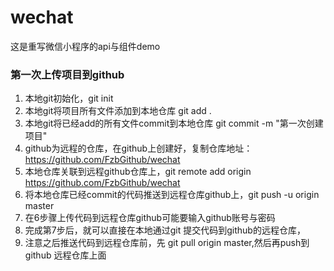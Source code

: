 # wechat
这是重写微信小程序的api与组件demo
### 第一次上传项目到github
1. 本地git初始化，git init
2. 本地git将项目所有文件添加到本地仓库 git add .
3. 本地git将已经add的所有文件commit到本地仓库 git commit -m "第一次创建项目"
4. github为远程的仓库，在github上创建好，复制仓库地址：https://github.com/FzbGithub/wechat
5. 本地仓库关联到远程github仓库上，git remote add origin https://github.com/FzbGithub/wechat
6. 将本地仓库已经commit的代码推送到远程仓库github上，git push -u origin master
7. 在6步骤上传代码到远程仓库github可能要输入github账号与密码
8. 完成第7步后，就可以直接在本地通过git 提交代码到github的远程仓库，
9. 注意之后推送代码到远程仓库前，先 git pull origin master,然后再push到github 远程仓库上面 
